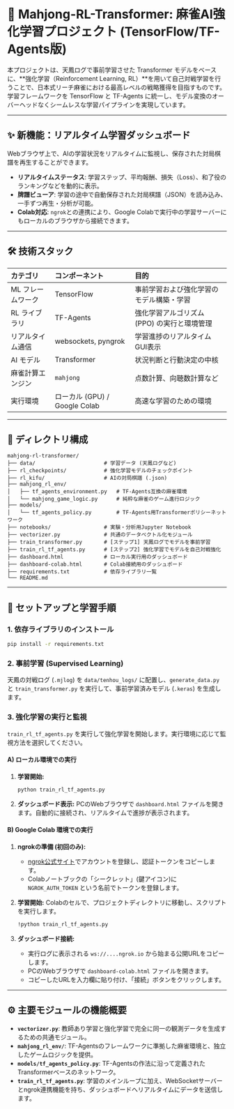 # 🤖 Mahjong-RL-Transformer: 麻雀AI強化学習プロジェクト (TensorFlow/TF-Agents版)

本プロジェクトは、天鳳ログで事前学習させた Transformer モデルをベースに、**強化学習（Reinforcement Learning, RL）**を用いて自己対戦学習を行うことで、日本式リーチ麻雀における最高レベルの戦略獲得を目指すものです。学習フレームワークを TensorFlow と TF-Agents に統一し、モデル変換のオーバーヘッドなくシームレスな学習パイプラインを実現しています。

---

## ✨ 新機能：リアルタイム学習ダッシュボード

Webブラウザ上で、AIの学習状況をリアルタイムに監視し、保存された対局棋譜を再生することができます。

- **リアルタイムステータス**: 学習ステップ、平均報酬、損失（Loss）、和了役のランキングなどを動的に表示。
- **牌譜ビューア**: 学習の途中で自動保存された対局棋譜（JSON）を読み込み、一手ずつ再生・分析が可能。
- **Colab対応**: `ngrok`との連携により、Google Colabで実行中の学習サーバーにもローカルのブラウザから接続できます。

---

## 🛠️ 技術スタック

| カテゴリ | コンポーネント | 目的 |
| :--- | :--- | :--- |
| ML フレームワーク | TensorFlow | 事前学習および強化学習のモデル構築・学習 |
| RL ライブラリ | TF-Agents | 強化学習アルゴリズム (PPO) の実行と環境管理 |
| リアルタイム通信 | websockets, pyngrok | 学習進捗のリアルタイムGUI表示 |
| AI モデル | Transformer | 状況判断と行動決定の中核 |
| 麻雀計算エンジン | `mahjong` | 点数計算、向聴数計算など |
| 実行環境 | ローカル (GPU) / Google Colab | 高速な学習のための環境 |

---

## 📁 ディレクトリ構成

```text
mahjong-rl-transformer/
├── data/                      # 学習データ (天鳳ログなど)
├── rl_checkpoints/            # 強化学習モデルのチェックポイント
├── rl_kifu/                   # AIの対局棋譜 (.json)
├── mahjong_rl_env/
│   ├── tf_agents_environment.py   # TF-Agents互換の麻雀環境
│   └── mahjong_game_logic.py      # 純粋な麻雀のゲーム進行ロジック
├── models/
│   └── tf_agents_policy.py        # TF-Agents用Transformerポリシーネットワーク
├── notebooks/                 # 実験・分析用Jupyter Notebook
├── vectorizer.py              # 共通のデータベクトル化モジュール
├── train_transformer.py       # [ステップ1] 天鳳ログでモデルを事前学習
├── train_rl_tf_agents.py      # [ステップ2] 強化学習でモデルを自己対戦強化
├── dashboard.html             # ローカル実行用のダッシュボード
├── dashboard-colab.html       # Colab接続用のダッシュボード
├── requirements.txt           # 依存ライブラリ一覧
└── README.md
```

---

## 🚀 セットアップと学習手順

### 1. 依存ライブラリのインストール

```bash
pip install -r requirements.txt
```

### 2. 事前学習 (Supervised Learning)

天鳳の対戦ログ (`.mjlog`) を `data/tenhou_logs/` に配置し、`generate_data.py` と `train_transformer.py` を実行して、事前学習済みモデル (`.keras`) を生成します。

### 3. 強化学習の実行と監視

`train_rl_tf_agents.py` を実行して強化学習を開始します。実行環境に応じて監視方法を選択してください。

#### A) ローカル環境での実行

1.  **学習開始:**

    ```bash
    python train_rl_tf_agents.py
    ```

2.  **ダッシュボード表示:**
    PCのWebブラウザで `dashboard.html` ファイルを開きます。自動的に接続され、リアルタイムで進捗が表示されます。

#### B) Google Colab 環境での実行

1.  **ngrokの準備 (初回のみ):**
    - [ngrok公式サイト](https://ngrok.com/)でアカウントを登録し、認証トークンをコピーします。
    - Colabノートブックの「シークレット」(鍵アイコン)に `NGROK_AUTH_TOKEN` という名前でトークンを登録します。

2.  **学習開始:**
    Colabのセルで、プロジェクトディレクトリに移動し、スクリプトを実行します。

    ```bash
    !python train_rl_tf_agents.py
    ```

3.  **ダッシュボード接続:**
    - 実行ログに表示される `ws://....ngrok.io` から始まる公開URLをコピーします。
    - PCのWebブラウザで `dashboard-colab.html` ファイルを開きます。
    - コピーしたURLを入力欄に貼り付け、「接続」ボタンをクリックします。

---

## ⚙️ 主要モジュールの機能概要

- **`vectorizer.py`**:
  教師あり学習と強化学習で完全に同一の観測データを生成するための共通モジュール。
- **`mahjong_rl_env/`**:
  TF-Agentsのフレームワークに準拠した麻雀環境と、独立したゲームロジックを提供。
- **`models/tf_agents_policy.py`**:
  TF-Agentsの作法に沿って定義されたTransformerベースのネットワーク。
- **`train_rl_tf_agents.py`**:
  学習のメインループに加え、WebSocketサーバーとngrok連携機能を持ち、ダッシュボードへリアルタイムにデータを送信します。